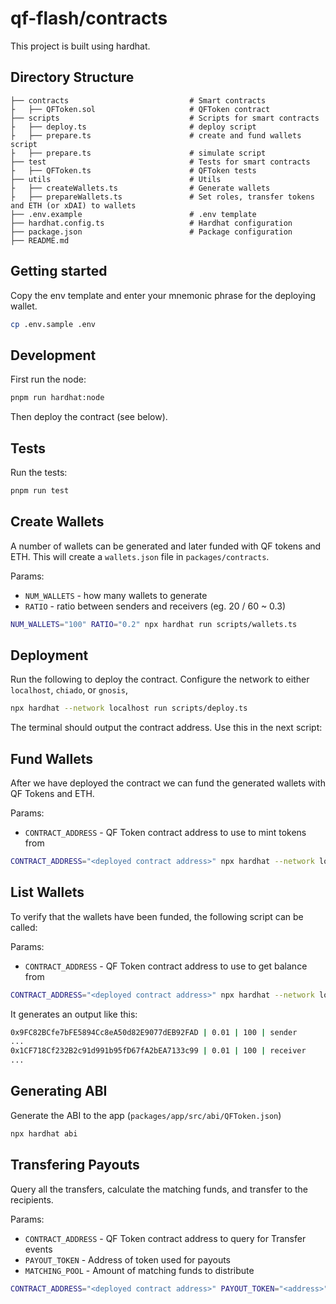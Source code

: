 # qf-flash/contracts

This project is built using hardhat.

## Directory Structure

```
├── contracts                           # Smart contracts
├   ├── QFToken.sol                     # QFToken contract
├── scripts                             # Scripts for smart contracts
├   ├── deploy.ts                       # deploy script
├   ├── prepare.ts                      # create and fund wallets script
├   ├── prepare.ts                      # simulate script
├── test                                # Tests for smart contracts
├   ├── QFToken.ts                      # QFToken tests
├── utils                               # Utils
├   ├── createWallets.ts                # Generate wallets
├   ├── prepareWallets.ts               # Set roles, transfer tokens and ETH (or xDAI) to wallets
├── .env.example                        # .env template
├── hardhat.config.ts                   # Hardhat configuration
├── package.json                        # Package configuration
├── README.md
```

## Getting started

Copy the env template and enter your mnemonic phrase for the deploying wallet.

```sh
cp .env.sample .env
```

## Development

First run the node:

```sh
pnpm run hardhat:node
```

Then deploy the contract (see below).

## Tests

Run the tests:

```sh
pnpm run test
```

## Create Wallets

A number of wallets can be generated and later funded with QF tokens and ETH. This will create a `wallets.json` file in `packages/contracts`.

Params:

- `NUM_WALLETS` - how many wallets to generate
- `RATIO` - ratio between senders and receivers (eg. 20 / 60 ~ 0.3)

```sh
NUM_WALLETS="100" RATIO="0.2" npx hardhat run scripts/wallets.ts
```

## Deployment

Run the following to deploy the contract. Configure the network to either `localhost`, `chiado`, or `gnosis`,

```sh
npx hardhat --network localhost run scripts/deploy.ts
```

The terminal should output the contract address. Use this in the next script:

## Fund Wallets

After we have deployed the contract we can fund the generated wallets with QF Tokens and ETH.

Params:

- `CONTRACT_ADDRESS` - QF Token contract address to use to mint tokens from

```sh
CONTRACT_ADDRESS="<deployed contract address>" npx hardhat --network localhost run scripts/prepare.ts
```

## List Wallets

To verify that the wallets have been funded, the following script can be called:

Params:

- `CONTRACT_ADDRESS` - QF Token contract address to use to get balance from

```sh
CONTRACT_ADDRESS="<deployed contract address>" npx hardhat --network localhost run scripts/list-wallets.ts
```

It generates an output like this:

```sh
0x9FC82BCfe7bFE5894Cc8eA50d82E9077dEB92FAD | 0.01 | 100 | sender
...
0x1CF718Cf232B2c91d991b95fD67fA2bEA7133c99 | 0.01 | 100 | receiver
...
```

## Generating ABI

Generate the ABI to the app (`packages/app/src/abi/QFToken.json`)

```sh
npx hardhat abi
```

## Transfering Payouts

Query all the transfers, calculate the matching funds, and transfer to the recipients.

Params:

- `CONTRACT_ADDRESS` - QF Token contract address to query for Transfer events
- `PAYOUT_TOKEN` - Address of token used for payouts
- `MATCHING_POOL` - Amount of matching funds to distribute

```sh
CONTRACT_ADDRESS="<deployed contract address>" PAYOUT_TOKEN="<address>" MATCHING_POOL="<amount to distribute>" npx hardhat run --network localhost scripts/payout.ts

```
